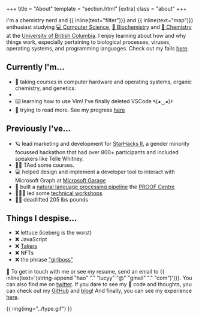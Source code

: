+++
title = "About"
template = "section.html"
[extra]
class = "about"
+++

I'm a chemistry nerd and {{ inline(text="filter")}} and {{ inline(text="map")}} enthusiast studying [💻 Computer Science](https://www.cs.ubc.ca/), [🧬 Biochemistry](https://biochem.ubc.ca/) and [🧪 Chemistry](https://www.chem.ubc.ca/) at the [University of British Columbia](https://www.ubc.ca/). I enjoy learning about how and why things work, especially pertaining to biological processes, viruses, operating systems, and programming languages. Check out my fails [here](@/failures/_index.md).

## Currently I'm...
- 🎒 taking courses in computer hardware and operating systems, organic chemistry, and genetics.
- 
- ⌨️  learning how to use Vim! I've finally deleted VSCode	٩(◕‿◕)۶
- 📄 trying to read more. See my progress [here](https://band-atlasaurus-b04.notion.site/f8c41002423146dc85fce8ee1a0fa16a?v=251a6c93cade42cc8536c68ac46f8e7f)

## Previously I've...
- 🪐 lead marketing and development for [StarHacks II](https://www.starhacks.tech/), a gender minority focussed hackathon that had over 800+ participants and included speakers like Telle Whitney.
- 👋🏻 TAed some courses.
- 💻 helped design and implement a developer tool to interact with Microsoft Graph at [Microsoft Garage](https://www.microsoft.com/en-us/garage/about/)
- 🏥 built a [natural language processing pipeline](https://www.medrxiv.org/content/10.1101/2021.05.04.21256134v1") the [PROOF Centre](https://www.proofcentre.ca/)
- 💁🏻‍♀️  led some [technical workshops](/experience)
- 🏋️‍♀️ deadlifted 205 lbs pounds

## Things I despise...
- ❌ lettuce (iceberg is the worst)
- ❌ JavaScript
- ❌ [Takers](https://www.ted.com/talks/adam_grant_are_you_a_giver_or_a_taker)
- ❌ NFTs
- ❌ the phrase ["girlboss"](https://www.refinery29.com/en-gb/2020/01/9044921/girlboss-culture-women-work)

💖 To get in touch with me or see my resume, send an email to {{ inline(text='(string-append "hao" "." "lucyy" "@" "gmail" "." "com")')}}. You can also find me on [twitter](https://twitter.com/hoalycu). If you dare to see my 🍝 code and thoughts, you can check out my [GitHub](https://github.com/lhao03) and [blog](/blog)! And finally, you can see my experience [here](/experience).

{{ img(img="../type.gif") }}
